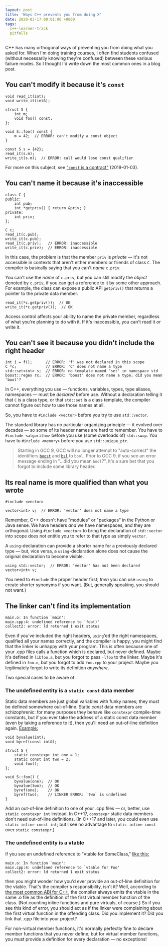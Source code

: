 ```yaml
---
layout: post
title: 'Ways C++ prevents you from doing X'
date: 2020-03-17 00:01:00 +0000
tags:
  c++-learner-track
  pitfalls
---
```


C++ has many orthogonal ways of preventing you from doing what you asked for. When I'm doing
training courses, I often find students confused (without necessarily knowing they're confused)
between these various failure modes. So I thought I'd write down the most common ones in a blog post.


## You can't modify it because it's `const`

    void read_it(int);
    void write_it(int&);

    struct S {
        int m;
        void foo() const;
    };

    void S::foo() const {
        m = 42;  // ERROR: can't modify a const object
    }

    const S s = {42};
    read_it(s.m);
    write_it(s.m);  // ERROR: call would lose const qualifier

For more on this subject, see ["`const` is a contract"](/blog/2019/01/03/const-is-a-contract/) (2019-01-03).


## You can't name it because it's inaccessible

    class C {
    public:
        int pub;
        int *getpriv() { return &priv; }
    private:
        int priv;
    };

    C c;
    read_it(c.pub);
    write_it(c.pub);
    read_it(c.priv);   // ERROR: inaccessible
    write_it(c.priv);  // ERROR: inaccessible

In this case, the problem is that the member `priv` is _private_ — it's not accessible in contexts that
aren't either members or friends of class `C`. The compiler is basically saying that you can't _name_ `c.priv`.

You can't use the _name_ of `c.priv`, but you can still modify the _object_ denoted by `c.priv`, if you can
get a reference to it by some other approach. For example, the class can expose a public API `getpriv()` that
returns a pointer to the private data member.

    read_it(*c.getpriv());  // OK
    write_it(*c.getpriv());  // OK

Access control affects your ability to name the private member, regardless of what you're
planning to do with it. If it's inaccessible, you can't read it _or_ write it.


## You can't see it because you didn't include the right header

    int i = f();      // ERROR: 'f' was not declared in this scope
    C *c;             // ERROR: 'C' does not name a type
    std::set<int> s;  // ERROR: no template named 'set' in namespace std
    boost::regex rx;  // ERROR: 'boost' does not name a type; did you mean 'bool'?

In C++, everything you use — functions, variables, types, type aliases, namespaces — must be _declared_
before use. Without a declaration telling it that `C` is a class type, or that `std::set` is a class template,
the compiler cannot figure out how to use those names at all.

So, you have to `#include <vector>` before you try to use `std::vector`.

The standard library has no particular organizing principle — it evolved over decades — so some of
its header names are hard to remember. You have to `#include <algorithm>`
before you use (some overloads of) `std::swap`. You have to `#include <memory>` before you use
`std::unique_ptr`.

> Starting in GCC 9, GCC will no longer attempt to "auto-correct" the identifiers [`boost`](https://github.com/boostorg/boost)
> and [`bsl`](https://github.com/bloomberg/bde/blob/04a94fe1321b739eff5bc7dd221f89c6ab885304/groups/bsl/doc/bsl.txt)
> to `bool`. Prior to GCC 9, if you see an error message ending in "...did you mean `bool`?", it's
> a sure bet that you forgot to include some library header.


## Its real name is more qualified than what you wrote

    #include <vector>

    vector<int> v;  // ERROR: 'vector' does not name a type

Remember, C++ doesn't have "modules" or "packages" in the Python or Java sense. We have headers _and_
we have namespaces, and they are orthogonal. Using `#include <vector>` to bring the declaration of
`std::vector` into scope does not entitle you to refer to that type as simply `vector`.

A `using`-declaration can provide a shorter name for a previously declared type — but, vice versa,
a `using`-declaration alone does not cause the original declaration to become visible.

    using std::vector;  // ERROR: 'vector' has not been declared
    vector<int> v;

You need to `#include` the proper header first; _then_ you can use `using` to create shorter synonyms
if you want. (But, generally speaking, you should not want.)


## The linker can't find its implementation

    main.o: In function `main':
    main.cpp:4: undefined reference to `foo()'
    collect2: error: ld returned 1 exit status

Even if you've included the right headers, `using`'ed the right namespaces, qualified all your names correctly,
and the compiler is happy, you might find that the linker is unhappy with your program. This is often because
one of your .cpp files calls a function which is declared, but never defined. Maybe it's defined
in `libfoo.a`, but you forgot to pass `-lfoo` to the linker. Maybe it's defined in `foo.o`, but you forgot to
add `foo.cpp` to your project. Maybe you legitimately forgot to write its definition _anywhere_.

Two special cases to be aware of:

### The undefined entity is a `static const` data member

Static data members are just global variables with funky names;
they must be defined somewhere out-of-line. Static _const_ data members are schizophrenic: for many purposes they
behave like `constexpr` compile-time constants, but if you ever take the address of a static const data member
(even by taking a reference to it), then you'll need an out-of-line definition again. [Example:](https://godbolt.org/z/CqVY8w)

    void byvalue(int);
    void byref(const int&);

    struct S {
        static constexpr int one = 1;
        static const int two = 2;
        void foo();
    };

    void S::foo() {
        byvalue(one);  // OK
        byvalue(two);  // OK
        byref(one);    // OK
        byref(two);    // LINKER ERROR: `two` is undefined
    }

Add an out-of-line definition to one of your .cpp files — or, better, use `static constexpr int` instead.
In C++17, `constexpr` static data members don't need out-of-line definitions.
(In C++17 and later, you could even use `static inline const int`; but I see no advantage to `static inline const`
over `static constexpr`.)

### The undefined entity is a vtable

If you see an undefined reference to "vtable for SomeClass," [like this:](https://godbolt.org/z/nLybBN)

    main.o: In function `main':
    main.cpp:4: undefined reference to `vtable for Foo'
    collect2: error: ld returned 1 exit status

then you might wonder how you'd ever provide an out-of-line definition for the vtable. That's the compiler's
responsibility, isn't it? Well, according to
[the most common ABI for C++](https://itanium-cxx-abi.github.io/cxx-abi/abi.html#vague-vtable),
the compiler always emits the vtable in the same .o file as the definition of the first virtual member function
of the class. (Not counting inline functions and pure virtuals, of course.) So if you see this kind of error,
you should act as if the linker were complaining about the first virtual function in the offending class.
Did you implement it? Did you link that .cpp file into your project?

For non-virtual member functions, it's normally perfectly fine to declare member functions that you never define;
but for virtual member functions, you must provide a definition for every declaration — no exceptions!
